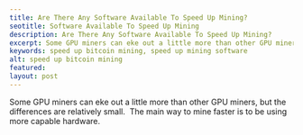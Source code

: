 ```yaml
---
title: Are There Any Software Available To Speed Up Mining?
seotitle: Software Available To Speed Up Mining
description: Are There Any Software Available To Speed Up Mining?
excerpt: Some GPU miners can eke out a little more than other GPU miners.
keywords: speed up bitcoin mining, speed up mining software 
alt: speed up bitcoin mining
featured: 
layout: post
---
```


<p>Some GPU miners can eke out a little more than other GPU miners, but the differences are relatively small.  The main way to mine faster is to be using more capable hardware.<p>

